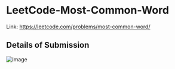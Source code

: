 # LeetCode-Most-Common-Word
Link: https://leetcode.com/problems/most-common-word/
## Details of Submission
![image](https://github.com/mgalang229/LeetCode-Most-Common-Word/assets/51401355/3f79e9aa-0076-47b4-aef6-2b6af75e3dfe)
